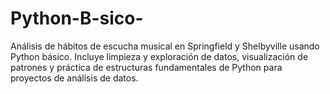 # Python-B-sico-
Análisis de hábitos de escucha musical en Springfield y Shelbyville usando Python básico. Incluye limpieza y exploración de datos, visualización de patrones y práctica de estructuras fundamentales de Python para proyectos de análisis de datos.

